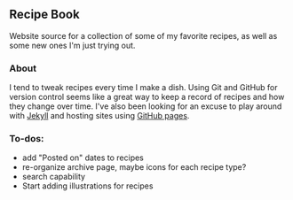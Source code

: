 ## Recipe Book
Website source for a collection of some of my favorite recipes, as well as some new ones I'm just trying out.

### About
I tend to tweak recipes every time I make a dish. Using Git and GitHub for version control seems like a great way to keep a record of recipes and how they change over time. I've also been looking for an excuse to play around with [Jekyll](http://jekyllrb.com/) and hosting sites using [GitHub pages](https://pages.github.com/).

### To-dos:
- add "Posted on" dates to recipes
- re-organize archive page, maybe icons for each recipe type?
- search capability
- Start adding illustrations for recipes
